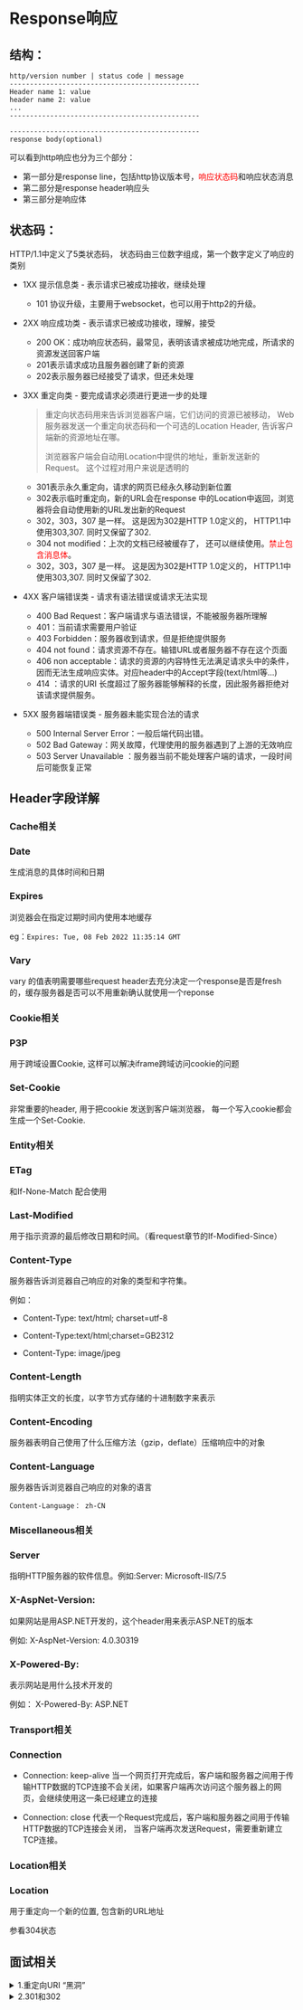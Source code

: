 # Response响应

## 结构：

```
http/version number | status code | message
-----------------------------------------------
Header name 1: value
header name 2: value
...
-----------------------------------------------

-----------------------------------------------
response body(optional)
```

可以看到http响应也分为三个部分：

- 第一部分是response line，包括http协议版本号，<span style='color:red'>响应状态码</span>和响应状态消息
- 第二部分是response header响应头
- 第三部分是响应体

## 状态码：

HTTP/1.1中定义了5类状态码， 状态码由三位数字组成，第一个数字定义了响应的类别

- 1XX 提示信息类 - 表示请求已被成功接收，继续处理

  - 101 协议升级，主要用于websocket，也可以用于http2的升级。

- 2XX 响应成功类 - 表示请求已被成功接收，理解，接受
  - 200 OK：成功响应状态码，最常见，表明该请求被成功地完成，所请求的资源发送回客户端
  - 201表示请求成功且服务器创建了新的资源
  - 202表示服务器已经接受了请求，但还未处理

- 3XX 重定向类 - 要完成请求必须进行更进一步的处理

  > 重定向状态码用来告诉浏览器客户端，它们访问的资源已被移动， Web服务器发送一个重定向状态码和一个可选的Location Header, 告诉客户端新的资源地址在哪。
  >
  > 浏览器客户端会自动用Location中提供的地址，重新发送新的Request。 这个过程对用户来说是透明的

  - 301表示永久重定向，请求的网页已经永久移动到新位置
  - 302表示临时重定向，新的URL会在response 中的Location中返回，浏览器将会自动使用新的URL发出新的Request
  - 302，303，307 是一样。  这是因为302是HTTP 1.0定义的， HTTP1.1中使用303,307. 同时又保留了302. 
  - 304 not modified：上次的文档已经被缓存了， 还可以继续使用。<span style='color:red'>禁止包含消息体</span>。
  - 302，303，307 是一样。  这是因为302是HTTP 1.0定义的， HTTP1.1中使用303,307. 同时又保留了302. 

- 4XX 客户端错误类 - 请求有语法错误或请求无法实现
  - 400 Bad Request：客户端请求与语法错误，不能被服务器所理解
  - 401：当前请求需要用户验证
  - 403 Forbidden：服务器收到请求，但是拒绝提供服务
  - 404 not found：请求资源不存在。输错URL或者服务器不存在这个页面
  - 406 non acceptable：请求的资源的内容特性无法满足请求头中的条件，因而无法生成响应实体。对应header中的Accept字段(text/html等...)
  - 414 ：请求的URI 长度超过了服务器能够解释的长度，因此服务器拒绝对该请求提供服务。

- 5XX 服务器端错误类 - 服务器未能实现合法的请求
  - 500 Internal Server Error：一般后端代码出错。
  - 502 Bad Gateway：网关故障，代理使用的服务器遇到了上游的无效响应
  - 503 Server Unavailable ：服务器当前不能处理客户端的请求，一段时间后可能恢复正常



## Header字段详解



### Cache相关

### Date

生成消息的具体时间和日期

### Expires

浏览器会在指定过期时间内使用本地缓存

eg：`Expires: Tue, 08 Feb 2022 11:35:14 GMT`

### Vary

vary 的值表明需要哪些request header去充分决定一个response是否是fresh的，缓存服务器是否可以不用重新确认就使用一个reponse



### Cookie相关

### P3P

用于跨域设置Cookie, 这样可以解决iframe跨域访问cookie的问题

### Set-Cookie

非常重要的header, 用于把cookie 发送到客户端浏览器， 每一个写入cookie都会生成一个Set-Cookie.



### Entity相关

### ETag

和If-None-Match 配合使用

### Last-Modified

用于指示资源的最后修改日期和时间。（看request章节的If-Modified-Since）

### Content-Type

服务器告诉浏览器自己响应的对象的类型和字符集。

例如：

- Content-Type: text/html; charset=utf-8

- Content-Type:text/html;charset=GB2312

- Content-Type: image/jpeg

### Content-Length

指明实体正文的长度，以字节方式存储的十进制数字来表示

### Content-Encoding

服务器表明自己使用了什么压缩方法（gzip，deflate）压缩响应中的对象

### Content-Language

服务器告诉浏览器自己响应的对象的语言

```
Content-Language： zh-CN
```



### Miscellaneous相关

### Server

指明HTTP服务器的软件信息。例如:Server: Microsoft-IIS/7.5

### X-AspNet-Version:

如果网站是用ASP.NET开发的，这个header用来表示ASP.NET的版本

例如: X-AspNet-Version: 4.0.30319

### X-Powered-By:

表示网站是用什么技术开发的

例如： X-Powered-By: ASP.NET



### Transport相关

### Connection

- Connection: keep-alive   当一个网页打开完成后，客户端和服务器之间用于传输HTTP数据的TCP连接不会关闭，如果客户端再次访问这个服务器上的网页，会继续使用这一条已经建立的连接

-  Connection: close  代表一个Request完成后，客户端和服务器之间用于传输HTTP数据的TCP连接会关闭， 当客户端再次发送Request，需要重新建立TCP连接。



### Location相关

### Location

用于重定向一个新的位置, 包含新的URL地址

参看304状态



## 面试相关

<details>
<summary>1.重定向URI “黑洞”</summary> 

例如每次重定向把旧的 URI 作为新的 URI 的一部分，导致在若干次重定向后 URI 超长。存在安全漏洞的服务器使用固定长度的缓冲读取或操作请求的 URI，当 GET 后的参数超过某个数值后，可能会产生缓冲区溢出，导致任意代码被执行。没有此类漏洞的服务器，应当返回414状态码

</details>

<details>
<summary>2.301和302</summary> 
- 场景
  - 301比较常用的场景是使用域名跳转。
  - 302用作临时跳转，比如：未登陆的用户访问用户中心重定向到登录页面，访问404页面会重新定向到首页
- SEO搜索引擎
  - 301重定向是永久的重定向，搜索引擎在抓取新的内容的同时也将旧的网址替换为了重定向之后的网址
  - 302重定向只是暂时的重定向，搜索引擎会抓取新的内容而保留旧的地址
- Nginx
  - rewrite后面接上permenent就代表301	
  - rewrite后面接上redirect就代表302
- 缓存
  - 除非额外指定，否则301响应也是可缓存的
  - 由于302重定向是临时的，客户端应当继续向原有地址发送以后的请求。只有在Cache-Control或Expires中进行了指定的情况下，这个响应才是可缓存的

</details>